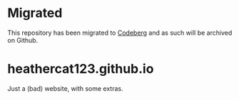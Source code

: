 # Migrated
This repository has been migrated to [Codeberg](https://codeberg.org/heathercat123/pages) and as such will be archived on Github.

# heathercat123.github.io
Just a (bad) website, with some extras.
